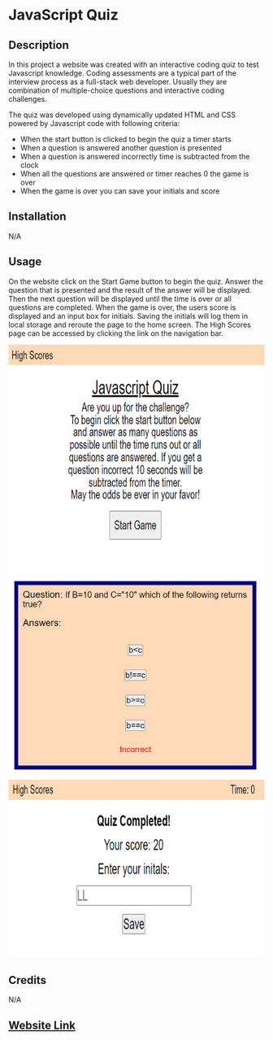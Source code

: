 # JavaScript Quiz

## Description

In this project a website was created with an interactive coding quiz to test Javascript knowledge. Coding assessments are a typical part of the interview process as a full-stack web developer. Usually they are combination of multiple-choice questions and interactive coding challenges.  

The quiz was developed using dynamically updated HTML and CSS powered by Javascript code with following criteria:

- When the start button is clicked to begin the quiz a timer starts
- When a question is answered another question is presented
- When a question is answered incorrectly time is subtracted from the clock
- When all the questions are answered or timer reaches 0 the game is over
- When the game is over you can save your initials and score

## Installation

N/A

## Usage

On the website click on the Start Game button to begin the quiz. Answer the question that is presented and the result of the answer will be displayed. Then the next question will be displayed until the time is over or all questions are completed. When the game is over, the users score is displayed and an input box for initials. Saving the initials will log them in local storage and reroute the page to the home screen. The High Scores page can be accessed by clicking the link on the navigation bar.  


<img src="./Assets/images/home%20screen.png" width='600' height='450'><br>
<img src="./Assets/images/questions.png" width='600' height='400'><br>
<img src="./Assets/images/quiz%20complete.png" width='600' height='350'>

## Credits

N/A

## [Website Link](https://l-lavelle.github.io/Professional-Portfolio/)